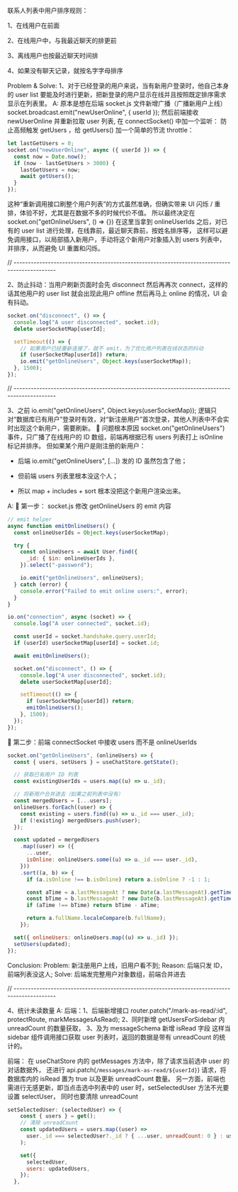 联系人列表中用户排序规则：

1、在线用户在前面

2、在线用户中，与我最近聊天的排更前

3、离线用户也按最近聊天时间排

4、如果没有聊天记录，就按名字字母排序

Problem & Solve:
1、对于已经登录的用户来说，当有新用户登录时，他自己本身的 user list 要能及时进行更新，把新登录的用户显示在线并且按照既定排序需求显示在列表里。
A: 原本是想在后端 socket.js 文件新增广播（广播新用户上线） socket.broadcast.emit("newUserOnline", { userId });
然后前端接收 newUserOnline 并重新拉取 user 列表, 在 connectSocket() 中加一个监听：
防止高频触发 getUsers ，给 getUsers() 加一个简单的节流 throttle：

```js
let lastGetUsers = 0;
socket.on("newUserOnline", async ({ userId }) => {
  const now = Date.now();
  if (now - lastGetUsers > 3000) {
    lastGetUsers = now;
    await getUsers();
  }
});
```

这种“重新调用接口刷整个用户列表”的方式虽然准确，但确实带来 UI 闪烁 / 重排，体验不好，尤其是在数据不多的时候代价不值。
所以最终决定在 socket.on("getOnlineUsers", () => {}) 在这里当拿到 onlineUserIds 之后，对已有的 user list 进行处理，在线靠前，最近聊天靠前，按姓名排序等，
这样可以避免调用接口，以局部插入新用户，手动将这个新用户对象插入到 users 列表中，并排序，从而避免 UI 重置和闪烁。

// ---------------------------------------------------------------------------------------------

2、防止抖动：当用户刷新页面时会先 disconnect 然后再再次 connect，这样的话其他用户的 user list 就会出现此用户 offline 然后再马上 online 的情况，UI 会有抖动。

```js
socket.on("disconnect", () => {
  console.log("A user disconnected", socket.id);
  delete userSocketMap[userId];

  setTimeout(() => {
    // 如果用户已经重新连接了，就不 emit，为了优化用户列表在线状态的抖动
    if (userSocketMap[userId]) return;
    io.emit("getOnlineUsers", Object.keys(userSocketMap));
  }, 1500);
});
```

// ---------------------------------------------------------------------------------------------

3、之前 io.emit("getOnlineUsers", Object.keys(userSocketMap)); 逻辑只对“数据库已有用户”登录时有效，对“新注册用户”首次登录，其他人列表中不会实时出现这个新用户，需要刷新。
🧠 问题根本原因
socket.on("getOnlineUsers") 事件，只广播了在线用户的 ID 数组，前端再根据已有 users 列表打上 isOnline 标记并排序。
但如果某个用户是刚注册的新用户：

- 后端 io.emit("getOnlineUsers", [...]) 发的 ID 虽然包含了他；

- 但前端 users 列表里根本没这个人；

- 所以 map + includes + sort 根本没把这个新用户渲染出来。

A: 🔧 第一步： socket.js 修改 getOnlineUsers 的 emit 内容

```js
// emit helper
async function emitOnlineUsers() {
  const onlineUserIds = Object.keys(userSocketMap);

  try {
    const onlineUsers = await User.find({
      _id: { $in: onlineUserIds },
    }).select("-password");

    io.emit("getOnlineUsers", onlineUsers);
  } catch (error) {
    console.error("Failed to emit online users:", error);
  }
}

io.on("connection", async (socket) => {
  console.log("A user connected", socket.id);

  const userId = socket.handshake.query.userId;
  if (userId) userSocketMap[userId] = socket.id;

  await emitOnlineUsers();

  socket.on("disconnect", () => {
    console.log("A user disconnected", socket.id);
    delete userSocketMap[userId];

    setTimeout(() => {
      if (userSocketMap[userId]) return;
      emitOnlineUsers();
    }, 1500);
  });
});
```

🔧 第二步：前端 connectSocket 中接收 users 而不是 onlineUserIds

```js
socket.on("getOnlineUsers", (onlineUsers) => {
  const { users, setUsers } = useChatStore.getState();

  // 获取已有用户 ID 列表
  const existingUserIds = users.map((u) => u._id);

  // 将新用户合并进去（如果之前列表中没有）
  const mergedUsers = [...users];
  onlineUsers.forEach((user) => {
    const existing = users.find((u) => u._id === user._id);
    if (!existing) mergedUsers.push(user);
  });

  const updated = mergedUsers
    .map((user) => ({
      ...user,
      isOnline: onlineUsers.some((u) => u._id === user._id),
    }))
    .sort((a, b) => {
      if (a.isOnline !== b.isOnline) return a.isOnline ? -1 : 1;

      const aTime = a.lastMessageAt ? new Date(a.lastMessageAt).getTime() : 0;
      const bTime = b.lastMessageAt ? new Date(b.lastMessageAt).getTime() : 0;
      if (aTime !== bTime) return bTime - aTime;

      return a.fullName.localeCompare(b.fullName);
    });

  set({ onlineUsers: onlineUsers.map((u) => u._id) });
  setUsers(updated);
});
```

Conclusion: Problem: 新注册用户上线，旧用户看不到; Reason: 后端只发 ID，前端列表没这人; Solve: 后端发完整用户对象数组，前端合并进去

// ---------------------------------------------------------------------------------------------

4、统计未读数量
A:
后端：1、后端新增接口 router.patch("/mark-as-read/:id", protectRoute, markMessagesAsRead);
2、同时新增 getUsersForSidebar 内 unreadCount 的数量获取， 3、及为 messageSchema 新增 isRead 字段
这样当 sidebar 组件调用接口获取 user 列表时，返回的数据是带有 unreadCount 的统计的。

前端：
在 useChatStore 内的 getMessages 方法中，除了请求当前选中 user 的对话数据外，
还进行 api.patch(`/messages/mark-as-read/${userId}`) 请求，将数据库内的 isRead 置为 true 以及更新 unreadCount 数量。
另一方面，前端也需进行无感更新，即当点击选中列表中的 user 时，setSelectedUser 方法不光要设置 selectUser， 同时也要清除 unreadCount

```js
setSelectedUser: (selectedUser) => {
    const { users } = get();
    // 清除 unreadCount
    const updatedUsers = users.map((user) =>
      user._id === selectedUser?._id ? { ...user, unreadCount: 0 } : user
    );

    set({
      selectedUser,
      users: updatedUsers,
    });
  },
```
